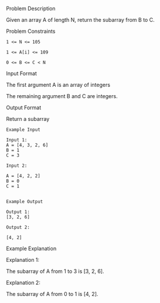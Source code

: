 Problem Description

Given an array A of length N, return the subarray from B to C.


Problem Constraints
    
    1 <= N <= 105
    
    1 <= A[i] <= 109
    
    0 <= B <= C < N



Input Format

The first argument A is an array of integers

The remaining argument B and C are integers.



Output Format

Return a subarray

    
    Example Input
    
    Input 1:
    A = [4, 3, 2, 6]
    B = 1
    C = 3
    
    Input 2:
    
    A = [4, 2, 2]
    B = 0
    C = 1
    
    
    Example Output
    
    Output 1:
    [3, 2, 6]
    
    Output 2:
    
    [4, 2]


Example Explanation

Explanation 1:

The subarray of A from 1 to 3 is [3, 2, 6].

Explanation 2:

The subarray of A from 0 to 1 is [4, 2].